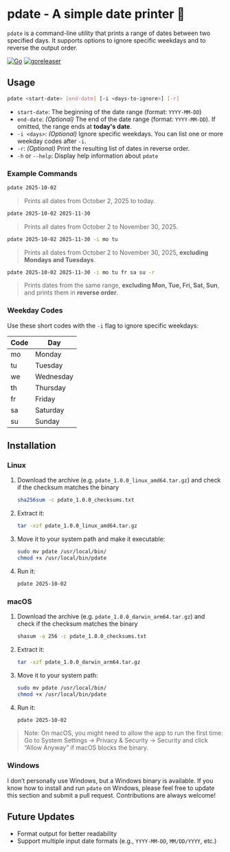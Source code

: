 # pdate - A simple date printer 📆

`pdate` is a command-line utility that prints a range of dates between two specified days. It supports options to ignore specific weekdays and to reverse the output order.

[![Go](https://github.com/joel-muller/pdate/actions/workflows/go.yml/badge.svg)](https://github.com/joel-muller/pdate/actions/workflows/go.yml) [![goreleaser](https://github.com/joel-muller/pdate/actions/workflows/release.yml/badge.svg)](https://github.com/joel-muller/pdate/actions/workflows/release.yml)

## Usage

```bash
pdate <start-date> [end-date] [-i <days-to-ignore>] [-r]
```

* `start-date`: The beginning of the date range (format: `YYYY-MM-DD`)
* `end-date`: *(Optional)* The end of the date range (format: `YYYY-MM-DD`). If omitted, the range ends at **today's date**.
* `-i <days>`: *(Optional)* Ignore specific weekdays. You can list one or more weekday codes after `-i`.
* `-r`: *(Optional)* Print the resulting list of dates in reverse order.
* `-h` or `--help`: Display help information about `pdate`

### Example Commands

```bash
pdate 2025-10-02
```

> Prints all dates from October 2, 2025 to today.

```bash
pdate 2025-10-02 2025-11-30
```

> Prints all dates from October 2 to November 30, 2025.

```bash
pdate 2025-10-02 2025-11-30 -i mo tu
```

> Prints all dates from October 2 to November 30, 2025, **excluding Mondays and Tuesdays**.

```bash
pdate 2025-10-02 2025-11-30 -i mo tu fr sa su -r
```

> Prints dates from the same range, **excluding Mon, Tue, Fri, Sat, Sun**, and prints them in **reverse order**.

### Weekday Codes

Use these short codes with the `-i` flag to ignore specific weekdays:

| Code | Day       |
|------|-----------|
| mo   | Monday    |
| tu   | Tuesday   |
| we   | Wednesday |
| th   | Thursday  |
| fr   | Friday    |
| sa   | Saturday  |
| su   | Sunday    |

## Installation

### Linux

1. Download the archive (e.g. `pdate_1.0.0_linux_amd64.tar.gz`) and check if the checksum matches the binary

   ```bash
   sha256sum -c pdate_1.0.0_checksums.txt
   ```

2. Extract it:

   ```bash
   tar -xzf pdate_1.0.0_linux_amd64.tar.gz
   ```
3. Move it to your system path and make it executable:

   ```bash
   sudo mv pdate /usr/local/bin/
   chmod +x /usr/local/bin/pdate
   ```
4. Run it:

   ```bash
   pdate 2025-10-02
   ```

### macOS

1. Download the archive (e.g. `pdate_1.0.0_darwin_arm64.tar.gz`) and check if the checksum matches the binary

   ```bash
   shasum -a 256 -c pdate_1.0.0_checksums.txt
   ```

2. Extract it:

   ```bash
   tar -xzf pdate_1.0.0_darwin_arm64.tar.gz
   ```
3. Move it to your system path:

   ```bash
   sudo mv pdate /usr/local/bin/
   chmod +x /usr/local/bin/pdate
   ```
4. Run it:

   ```bash
   pdate 2025-10-02
   ```

> Note: On macOS, you might need to allow the app to run the first time:
Go to System Settings → Privacy & Security → Security and click “Allow Anyway” if macOS blocks the binary.

### Windows

I don’t personally use Windows, but a Windows binary is available. If you know how to install and run `pdate` on Windows, please feel free to update this section and submit a pull request. Contributions are always welcome!


## Future Updates

* Format output for better readability
* Support multiple input date formats (e.g., `YYYY-MM-DD`, `MM/DD/YYYY`, etc.)